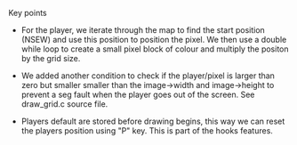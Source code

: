 Key points

* For the player, we iterate through the map to find the start position (NSEW) and use this position to position the pixel. We then use a double while loop to create a small pixel block of colour and multiply the positon by the grid size.

* We added another condition to check if the player/pixel is larger than zero but smaller smaller than the image->width and image->height to prevent a seg fault when the player goes out of the screen. See draw_grid.c source file.

* Players default are stored before drawing begins, this way we can reset the players position using "P" key. This is part of the hooks features.
